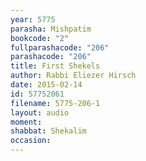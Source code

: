 ```yaml
---
year: 5775
parasha: Mishpatim
bookcode: "2"
fullparashacode: "206"
parashacode: "206"
title: First Shekels
author: Rabbi Eliezer Hirsch
date: 2015-02-14
id: 57752061
filename: 5775-206-1
layout: audio
moment: 
shabbat: Shekalim
occasion: 
---
```

